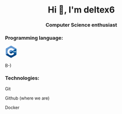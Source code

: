 <h1 align="center">Hi 👋, I'm deltex6</h1>
<h3 align="center">Computer Science enthusiast</h3> </p>

<h3 align="left">Programming language:</h3>
<p align="left"> <a href="https://www.w3schools.com/cpp/" target="_blank" rel="noreferrer"> <img src="https://raw.githubusercontent.com/devicons/devicon/master/icons/cplusplus/cplusplus-original.svg" alt="cplusplus" width="40" height="40"/> </a> </p>
B-)

<h3 align="left">Technologies:</h3>
Git

Github (where we are)

Docker
